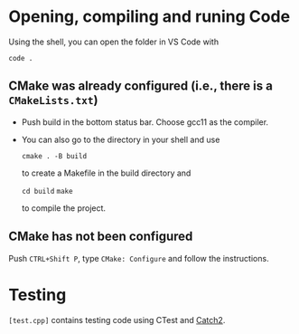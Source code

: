 # Opening, compiling and runing Code

Using the shell, you can open the folder in VS Code with

`code .`

## CMake was already configured (i.e., there is a `CMakeLists.txt`)

* Push build in the bottom status bar. Choose gcc11 as the compiler.

* You can also go to the directory in your shell and use
  
   `cmake . -B build`

   to create a Makefile in the build directory and

   `cd build`
   `make`

   to compile the project.

## CMake has not been configured

Push `CTRL+Shift P`, type `CMake: Configure` and follow the instructions.

# Testing

`[test.cpp]` contains testing code using CTest and [Catch2](https://github.com/catchorg/Catch2). 

